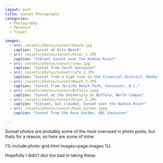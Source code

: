 ```yaml
---
layout: post
title: Sunset Photographs
categories: 
  - Photography
  - Personal
  - Travel

images:
  - src: /assets/photos/sunset/beach.jpg
    caption: "Sunset at Kits Beach"
  - src: /assets/photos/sunset/River_1.JPG
    caption: "Vibrant Sunset over the Hudson River"
  - src: /assets/photos/sunset/snow.jpg
    caption: "Sunset from South Vancouver"
  - src: /assets/photos/sunset/cafe_1.JPG
    caption: "Sunset from a high rise in the financial district, Manhattan, NYC"
  - src: /assets/photos/sunset/Beach_2.JPG
    caption: "Sunset from Jericho Beach Park, Vancouver, B.C."
  - src: /assets/photos/sunset/Buffalo.jpeg
    caption: "Sunset at the University at Buffalo, North Campus"
  - src: /assets/photos/sunset/River_2.JPG
    caption: "Vibrant, but clouded, Sunset over the Hudson River"
  - src: /assets/photos/sunset/Rose_Garden.jpeg
    caption: "Sunset from the Rose Garden, UBC Vancouver"
 
---
```


Sunset photos are probably some of the most overused in photo posts, but thats for a reason, so here are some of mine.

{% include photo-grid.html images=page.images %}

Hopefully I didn't doo too bad in taking these.  
